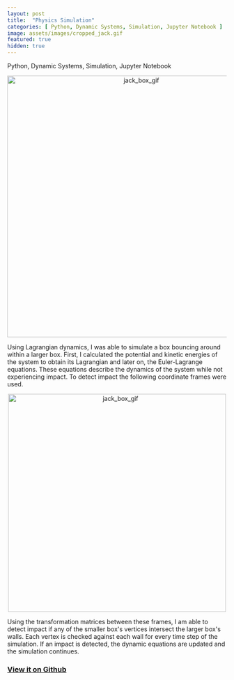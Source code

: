 ```yaml
---
layout: post
title:  "Physics Simulation"
categories: [ Python, Dynamic Systems, Simulation, Jupyter Notebook ]
image: assets/images/cropped_jack.gif
featured: true
hidden: true
---
```

Python, Dynamic Systems, Simulation, Jupyter Notebook


<div align="center"><img src="https://raw.githubusercontent.com/oubrejames/oubrejames.github.io/4b9a9bb1b282e894d9406c93f0adbf26e34a60b5/assets/images/cropped_jack.gif" alt="jack_box_gif" width="600"/></div>

Using Lagrangian dynamics, I was able to simulate a box bouncing around within a larger box. First,
I calculated the potential and kinetic energies of the system to obtain its Lagrangian and later on,
the Euler-Lagrange equations. These equations describe the dynamics of the system while not
experiencing impact. To detect impact the following coordinate frames were used.


<div align="center"><img src="https://user-images.githubusercontent.com/46512429/208279053-1a1dd404-148d-4dbd-aadc-0b7c9d14c366.png" alt="jack_box_gif" width="500"/></div>

Using the transformation matrices between these frames, I am able to detect impact if any of the 
smaller box's vertices intersect the larger box's walls. Each vertex is checked against each wall 
for every time step of the simulation. If an impact is detected, the dynamic equations are updated and
the simulation continues.

### [View it on Github](https://github.com/oubrejames/physics-simulator)